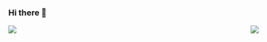 ### Hi there 👋
 

<p align="right">
<img align="left" src="https://github-readme-stats.vercel.app/api?username=hdinson&count_private=true&show_icons=true&hide=stars,prs&include_all_commits=true&line_height=30"/> 
<img float="right" src="https://github-readme-stats.vercel.app/api/top-langs/?username=hdinson&layout=compact&hide=HTML" />
</p>
